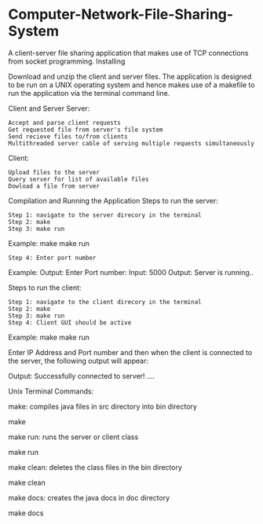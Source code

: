 # Computer-Network-File-Sharing-System

A client-server file sharing application that makes use of TCP connections from socket programming.
Installing

Download and unzip the client and server files. The application is designed to be run on a UNIX operating system and hence makes use of a makefile to run the application via the terminal command line.

Client and Server
Server:

    Accept and parse client requests
    Get requested file from server's file system
    Send recieve files to/from clients
    Multithreaded server cable of serving multiple requests simultaneously

Client:

    Upload files to the server
    Query server for list of available files
    Dowload a file from server

Compilation and Running the Application
Steps to run the server:

    Step 1: navigate to the server direcory in the terminal
    Step 2: make
    Step 3: make run

Example: make
         make run

    Step 4: Enter port number

Example: Output:  Enter Port number: 
         Input:   5000
         Output:  Server is running..

Steps to run the client:

    Step 1: navigate to the client direcory in the terminal
    Step 2: make
    Step 3: make run
    Step 4: Client GUI should be active

Example: make
         make run

Enter IP Address and Port number and then when the client is connected to the server, the following output will appear:

Output: Successfully connected to server!
                  ....

Unix Terminal Commands:

make: compiles java files in src directory into bin directory

make

make run: runs the server or client class

make run

make clean: deletes the class files in the bin directory

make clean

make docs: creates the java docs in doc directory

make docs
